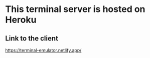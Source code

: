 # This terminal server is hosted on Heroku


## Link to the client

https://terminal-emulator.netlify.app/